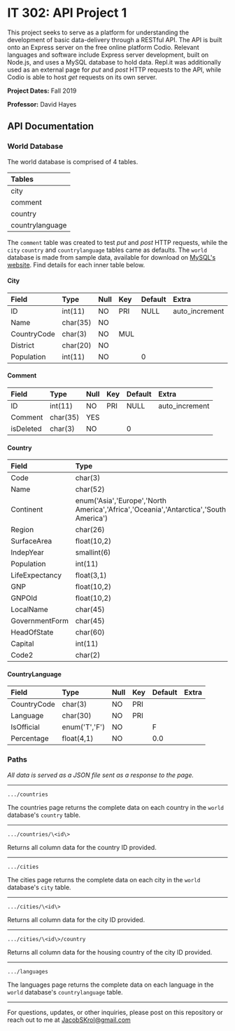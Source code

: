 # IT 302: API Project 1

This project seeks to serve as a platform for understanding the development of basic data-delivery through a RESTful API. The API is built onto an Express server on the free online platform Codio. Relevant languages and software include Express server development, built on Node.js, and uses a MySQL database to hold data. Repl.it was additionally used as an external page for *put* and *post* HTTP requests to the API, while Codio is able to host *get* requests on its own server.

**Project Dates:** Fall 2019

**Professor:** David Hayes

## API Documentation

### World Database

The world database is comprised of 4 tables.

|Tables |
|:--
|city
|comment
|country
|countrylanguage

The `comment` table was created to test *put* and *post* HTTP requests, while the `city` `country` and `countrylanguage` tables came as defaults. The `world` database is made from sample data, available for download on [MySQL's website](https://dev.mysql.com/doc/index-other.html). Find details for each inner table below.

#### City

|Field|Type|Null|Key|Default|Extra
|:--|:--|:--|:--|:--|:--
|ID|int(11)|NO|PRI|NULL|auto_increment
|Name|char(35)|NO| | |
|CountryCode|char(3)|NO|MUL| |
|District|char(20)|NO| | |
|Population|int(11)|NO| |0|

#### Comment

|Field|Type|Null|Key|Default|Extra
|:--|:--|:--|:--|:--|:--
|ID|int(11)|NO|PRI|NULL|auto_increment
|Comment|char(35)|YES| | |
|isDeleted|char(3)|NO| |0|

#### Country

|Field|Type|Null|Key|Default|Extra
|:--|:--|:--|:--|:--|:--
|Code|char(3)|NO|PRI| |
|Name|char(52)|NO| | |
|Continent|enum('Asia','Europe','North America','Africa','Oceania','Antarctica','South America')|NO| |Asia|
|Region|char(26)|NO| | |
|SurfaceArea|float(10,2)|NO| |0.00|
|IndepYear|smallint(6)|YES| |NULL|
|Population|int(11)|NO| |0|
|LifeExpectancy|float(3,1)|YES| |NULL|
|GNP|float(10,2)|YES| |NULL|
|GNPOld|float(10,2)|YES| |NULL|
|LocalName|char(45)|NO| | |
|GovernmentForm|char(45)|NO| | |
|HeadOfState|char(60)|YES| |NULL|
|Capital|int(11)|YES| |NULL|
|Code2|char(2)|NO| | |

#### CountryLanguage

|Field|Type|Null|Key|Default|Extra
|:--|:--|:--|:--|:--|:--
|CountryCode|char(3)|NO|PRI| |
|Language|char(30)|NO|PRI| |
|IsOfficial|enum('T','F')|NO| |F|
|Percentage|float(4,1)|NO| |0.0|

### Paths

*All data is served as a JSON file sent as a response to the page.*

---

```
.../countries
```

The countries page returns the complete data on each country in the `world` database's `country` table.

---

```
.../countries/\<id\>
```

Returns all column data for the country ID provided.

---

```
.../cities
```

The cities page returns the complete data on each city in the `world` database's `city` table.

---

```
.../cities/\<id\>
```

Returns all column data for the city ID provided.

---

```
.../cities/\<id\>/country
```

Returns all column data for the housing country of the city ID provided.

---

```
.../languages
```

The languages page returns the complete data on each language in the `world` database's `countrylanguage` table.

---

For questions, updates, or other inquiries, please post on this repository or reach out to me at JacobSKrol@gmail.com
